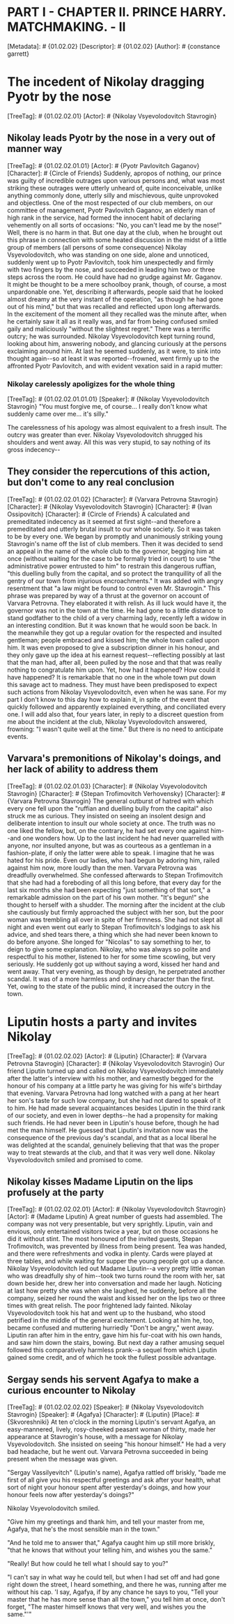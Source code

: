 # PART I - CHAPTER II. PRINCE HARRY. MATCHMAKING. - II
[Metadata]: # {01.02.02}
[Descriptor]: # {01.02.02}
[Author]: # {constance garrett}
# The incedent of Nikolay dragging Pyotr by the nose
[TreeTag]: # {01.02.02.01}
[Actor]: # {Nikolay Vsyevolodovitch Stavrogin}

## Nikolay leads Pyotr by the nose in a very out of manner way
[TreeTag]: # {01.02.02.01.01}
[Actor]: # {Pyotr Pavlovitch Gaganov}
[Character]: # {Circle of Friends}
Suddenly, apropos of nothing, our prince was guilty of incredible outrages upon
various persons and, what was most striking these outrages were utterly unheard
of, quite inconceivable, unlike anything commonly done, utterly silly and
mischievous, quite unprovoked and objectless. One of the most respected of our
club members, on our committee of management, Pyotr Pavlovitch Gaganov, an
elderly man of high rank in the service, had formed the innocent habit of
declaring vehemently on all sorts of occasions: "No, you can't lead me by the
nose!" Well, there is no harm in that. But one day at the club, when he brought
out this phrase in connection with some heated discussion in the midst of a
little group of members (all persons of some consequence) Nikolay
Vsyevolodovitch, who was standing on one side, alone and unnoticed, suddenly
went up to Pyotr Pavlovitch, took him unexpectedly and firmly with two fingers
by the nose, and succeeded in leading him two or three steps across the room.
He could have had no grudge against Mr. Gaganov. It might be thought to be a
mere schoolboy prank, though, of course, a most unpardonable one. Yet,
describing it afterwards, people said that he looked almost dreamy at the very
instant of the operation, "as though he had gone out of his mind," but that was
recalled and reflected upon long afterwards. In the excitement of the moment
all they recalled was the minute after, when he certainly saw it all as it
really was, and far from being confused smiled gaily and maliciously "without
the slightest regret." There was a terrific outcry; he was surrounded. Nikolay
Vsyevolodovitch kept turning round, looking about him, answering nobody, and
glancing curiously at the persons exclaiming around him. At last he seemed
suddenly, as it were, to sink into thought again--so at least it was
reported--frowned, went firmly up to the affronted Pyotr Pavlovitch, and with
evident vexation said in a rapid mutter:

### Nikolay carelessly apoligizes for the whole thing
[TreeTag]: # {01.02.02.01.01.01}
[Speaker]: # {Nikolay Vsyevolodovitch Stavrogin}
"You must forgive me, of course... I really don't know what suddenly came over
me... it's silly."

The carelessness of his apology was almost equivalent to a fresh insult. The
outcry was greater than ever. Nikolay Vsyevolodovitch shrugged his shoulders
and went away. All this was very stupid, to say nothing of its gross indecency--

## They consider the repercutions of this action, but don't come to any real conclusion
[TreeTag]: # {01.02.02.01.02}
[Character]: # {Varvara Petrovna Stavrogin}
[Character]: # {Nikolay Vsyevolodovitch Stavrogin}
[Character]: # {Ivan Ossipovitch}
[Character]: # {Circle of Friends}
A calculated and premeditated indecency as it seemed at first sight--and
therefore a premeditated and utterly brutal insult to our whole society. So it
was taken to be by every one. We began by promptly and unanimously striking
young Stavrogin's name off the list of club members. Then it was decided to
send an appeal in the name of the whole club to the governor, begging him at
once (without waiting for the case to be formally tried in court) to use "the
administrative power entrusted to him" to restrain this dangerous ruffian,
"this duelling bully from the capital, and so protect the tranquillity of all
the gentry of our town from injurious encroachments." It was added with angry
resentment that "a law might be found to control even Mr. Stavrogin." This
phrase was prepared by way of a thrust at the governor on account of Varvara
Petrovna. They elaborated it with relish. As ill luck would have it, the
governor was not in the town at the time. He had gone to a little distance to
stand godfather to the child of a very charming lady, recently left a widow in
an interesting condition. But it was known that he would soon be back. In the
meanwhile they got up a regular ovation for the respected and insulted
gentleman; people embraced and kissed him; the whole town called upon him. It
was even proposed to give a subscription dinner in his honour, and they only
gave up the idea at his earnest request--reflecting possibly at last that the
man had, after all, been pulled by the nose and that that was really nothing to
congratulate him upon. Yet, how had it happened? How could it have happened? It
is remarkable that no one in the whole town put down this savage act to
madness. They must have been predisposed to expect such actions from Nikolay
Vsyevolodovitch, even when he was sane. For my part I don't know to this day
how to explain it, in spite of the event that quickly followed and apparently
explained everything, and conciliated every one. I will add also that, four
years later, in reply to a discreet question from me about the incident at the
club, Nikolay Vsyevolodovitch answered, frowning: "I wasn't quite well at the
time." But there is no need to anticipate events.

## Varvara's premonitions of Nikolay's doings, and her lack of ability to address them
[TreeTag]: # {01.02.02.01.03}
[Character]: # {Nikolay Vsyevolodovitch Stavrogin}
[Character]: # {Stepan Trofimovitch Verhovensky}
[Character]: # {Varvara Petrovna Stavrogin}
The general outburst of hatred with which every one fell upon the "ruffian and
duelling bully from the capital" also struck me as curious. They insisted on
seeing an insolent design and deliberate intention to insult our whole society
at once. The truth was no one liked the fellow, but, on the contrary, he had
set every one against him--and one wonders how. Up to the last incident he had
never quarrelled with anyone, nor insulted anyone, but was as courteous as a
gentleman in a fashion-plate, if only the latter were able to speak. I imagine
that he was hated for his pride. Even our ladies, who had begun by adoring him,
railed against him now, more loudly than the men. Varvara Petrovna was
dreadfully overwhelmed. She confessed afterwards to Stepan Trofimovitch that
she had had a foreboding of all this long before, that every day for the last
six months she had been expecting "just something of that sort," a remarkable
admission on the part of his own mother. "It's begun!" she thought to herself
with a shudder. The morning after the incident at the club she cautiously but
firmly approached the subject with her son, but the poor woman was trembling
all over in spite of her firmness. She had not slept all night and even went
out early to Stepan Trofimovitch's lodgings to ask his advice, and shed tears
there, a thing which she had never been known to do before anyone. She longed
for "Nicolas" to say something to her, to deign to give some explanation.
Nikolay, who was always so polite and respectful to his mother, listened to her
for some time scowling, but very seriously. He suddenly got up without saying a
word, kissed her hand and went away. That very evening, as though by design, he
perpetrated another scandal. It was of a more harmless and ordinary character
than the first. Yet, owing to the state of the public mind, it increased the
outcry in the town.

# Liputin hosts a party and invites Nikolay
[TreeTag]: # {01.02.02.02}
[Actor]: # {Liputin}
[Character]: # {Varvara Petrovna Stavrogin}
[Character]: # {Nikolay Vsyevolodovitch Stavrogin}
Our friend Liputin turned up and called on Nikolay Vsyevolodovitch immediately
after the latter's interview with his mother, and earnestly begged for the
honour of his company at a little party he was giving for his wife's birthday
that evening. Varvara Petrovna had long watched with a pang at her heart her
son's taste for such low company, but she had not dared to speak of it to him.
He had made several acquaintances besides Liputin in the third rank of our
society, and even in lower depths--he had a propensity for making such friends.
He had never been in Liputin's house before, though he had met the man himself.
He guessed that Liputin's invitation now was the consequence of the previous
day's scandal, and that as a local liberal he was delighted at the scandal,
genuinely believing that that was the proper way to treat stewards at the club,
and that it was very well done. Nikolay Vsyevolodovitch smiled and promised to
come.

## Nikolay kisses Madame Liputin on the lips profusely at the party
[TreeTag]: # {01.02.02.02.01}
[Actor]: # {Nikolay Vsyevolodovitch Stavrogin}
[Actor]: # {Madame Liputin}
A great number of guests had assembled. The company was not very presentable,
but very sprightly. Liputin, vain and envious, only entertained visitors twice
a year, but on those occasions he did it without stint. The most honoured of
the invited guests, Stepan Trofimovitch, was prevented by illness from being
present. Tea was handed, and there were refreshments and vodka in plenty. Cards
were played at three tables, and while waiting for supper the young people got
up a dance. Nikolay Vsyevolodovitch led out Madame Liputin--a very pretty
little woman who was dreadfully shy of him--took two turns round the room with
her, sat down beside her, drew her into conversation and made her laugh.
Noticing at last how pretty she was when she laughed, he suddenly, before all
the company, seized her round the waist and kissed her on the lips two or three
times with great relish. The poor frightened lady fainted. Nikolay
Vsyevolodovitch took his hat and went up to the husband, who stood petrified in
the middle of the general excitement. Looking at him he, too, became confused
and muttering hurriedly "Don't be angry," went away. Liputin ran after him in
the entry, gave him his fur-coat with his own hands, and saw him down the
stairs, bowing. But next day a rather amusing sequel followed this
comparatively harmless prank--a sequel from which Liputin gained some credit,
and of which he took the fullest possible advantage.

## Sergay sends his servent Agafya to make a curious encounter to Nikolay
[TreeTag]: # {01.02.02.02.02}
[Speaker]: # {Nikolay Vsyevolodovitch Stavrogin}
[Speaker]: # {Agafya}
[Character]: # {Liputin}
[Place]: # {Skvoreshniki}
At ten o'clock in the morning Liputin's servant Agafya, an easy-mannered,
lively, rosy-cheeked peasant woman of thirty, made her appearance at
Stavrogin's house, with a message for Nikolay Vsyevolodovitch. She insisted on
seeing "his honour himself." He had a very bad headache, but he went out.
Varvara Petrovna succeeded in being present when the message was given.

"Sergay Vassilyevitch" (Liputin's name), Agafya rattled off briskly, "bade me
first of all give you his respectful greetings and ask after your health, what
sort of night your honour spent after yesterday's doings, and how your honour
feels now after yesterday's doings?"

Nikolay Vsyevolodovitch smiled.

"Give him my greetings and thank him, and tell your master from me, Agafya,
that he's the most sensible man in the town."

"And he told me to answer that," Agafya caught him up still more briskly, "that
he knows that without your telling him, and wishes you the same."

"Really! But how could he tell what I should say to you?"

"I can't say in what way he could tell, but when I had set off and had gone
right down the street, I heard something, and there he was, running after me
without his cap. 'I say, Agafya, if by any chance he says to you, "Tell your
master that he has more sense than all the town," you tell him at once, don't
forget, "The master himself knows that very well, and wishes you the same."'"

